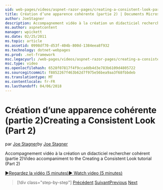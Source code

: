 ```yaml
---
uid: web-pages/videos/aspnet-razor-pages/creating-a-consistent-look-part-2
title: Création d’une apparence cohérente (partie 2) | Documents Microsoft
author: JoeStagner
description: Accompagnement vidéo à la création un didacticiel rechercher cohérent (partie 2)
ms.author: aspnetcontent
manager: wpickett
ms.date: 02/25/2011
ms.topic: article
ms.assetid: 0998df70-d53f-404b-800d-1384eea8f932
ms.technology: dotnet-webpages
ms.prod: .net-framework
msc.legacyurl: /web-pages/videos/aspnet-razor-pages/creating-a-consistent-look-part-2
msc.type: video
ms.openlocfilehash: 6528f07817f4f9ccaddb4d3e783b6109d4805722
ms.sourcegitcommit: f8852267f463b62d7f975e56bea9aa3f68fbbdeb
ms.translationtype: MT
ms.contentlocale: fr-FR
ms.lasthandoff: 04/06/2018
---
```

<a name="creating-a-consistent-look-part-2"></a><span data-ttu-id="19442-103">Création d’une apparence cohérente (partie 2)</span><span class="sxs-lookup"><span data-stu-id="19442-103">Creating a Consistent Look (Part 2)</span></span>
====================
<span data-ttu-id="19442-104">par [Joe Stagner](https://github.com/JoeStagner)</span><span class="sxs-lookup"><span data-stu-id="19442-104">by [Joe Stagner](https://github.com/JoeStagner)</span></span>

<span data-ttu-id="19442-105">Accompagnement vidéo à la création un didacticiel rechercher cohérent (partie 2)</span><span class="sxs-lookup"><span data-stu-id="19442-105">Video accompaniment to the Creating a Consistent Look tutorial (Part 2)</span></span>

[<span data-ttu-id="19442-106">&#9654;Regardez la vidéo (5 minutes)</span><span class="sxs-lookup"><span data-stu-id="19442-106">&#9654; Watch video (5 minutes)</span></span>](https://channel9.msdn.com/Blogs/ASP-NET-Site-Videos/creating-a-consistent-look-part-2)

> [!div class="step-by-step"]
> <span data-ttu-id="19442-107">[Précédent](creating-a-consistent-look-part-1.md)
> [Suivant](working-with-forms-part-1.md)</span><span class="sxs-lookup"><span data-stu-id="19442-107">[Previous](creating-a-consistent-look-part-1.md)
[Next](working-with-forms-part-1.md)</span></span>
